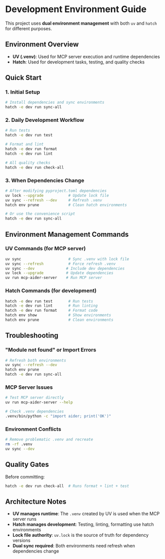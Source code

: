 # Development Environment Guide

This project uses **dual environment management** with both `uv` and `hatch` for different purposes.

## Environment Overview

- **UV (.venv)**: Used for MCP server execution and runtime dependencies
- **Hatch**: Used for development tasks, testing, and quality checks

## Quick Start

### 1. Initial Setup
```bash
# Install dependencies and sync environments
hatch -e dev run sync-all
```

### 2. Daily Development Workflow
```bash
# Run tests
hatch -e dev run test

# Format and lint
hatch -e dev run format
hatch -e dev run lint

# All quality checks
hatch -e dev run check-all
```

### 3. When Dependencies Change
```bash
# After modifying pyproject.toml dependencies
uv lock --upgrade           # Update lock file
uv sync --refresh --dev     # Refresh .venv
hatch env prune             # Clean hatch environments

# Or use the convenience script
hatch -e dev run sync-all
```

## Environment Management Commands

### UV Commands (for MCP server)
```bash
uv sync                     # Sync .venv with lock file
uv sync --refresh           # Force refresh .venv
uv sync --dev              # Include dev dependencies
uv lock --upgrade          # Update dependencies
uv run mcp-aider-server    # Run MCP server
```

### Hatch Commands (for development)
```bash
hatch -e dev run test       # Run tests
hatch -e dev run lint       # Run linting
hatch -e dev run format     # Format code
hatch env show              # Show environments
hatch env prune             # Clean environments
```

## Troubleshooting

### "Module not found" or Import Errors
```bash
# Refresh both environments
uv sync --refresh --dev
hatch env prune
hatch -e dev run sync-all
```

### MCP Server Issues
```bash
# Test MCP server directly
uv run mcp-aider-server --help

# Check .venv dependencies
.venv/bin/python -c "import aider; print('OK')"
```

### Environment Conflicts
```bash
# Remove problematic .venv and recreate
rm -rf .venv
uv sync --dev
```

## Quality Gates

Before committing:
```bash
hatch -e dev run check-all  # Runs format + lint + test
```

## Architecture Notes

- **UV manages runtime**: The `.venv` created by UV is used when the MCP server runs
- **Hatch manages development**: Testing, linting, formatting use hatch environments
- **Lock file authority**: `uv.lock` is the source of truth for dependency versions
- **Dual sync required**: Both environments need refresh when dependencies change